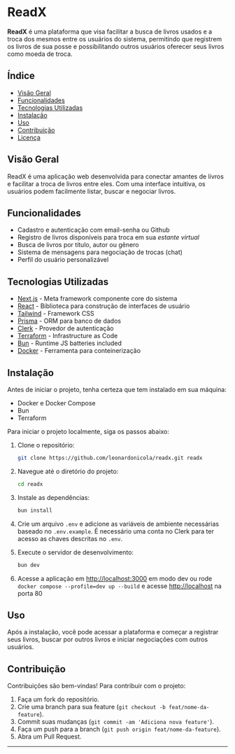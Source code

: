 # ReadX

**ReadX** é uma plataforma que visa facilitar a busca de livros usados e a troca dos mesmos entre os usuários do sistema, permitindo que registrem os livros de sua posse e possibilitando outros usuários oferecer seus livros como moeda de troca.

## Índice

- [Visão Geral](#visão-geral)
- [Funcionalidades](#funcionalidades)
- [Tecnologias Utilizadas](#tecnologias-utilizadas)
- [Instalação](#instalação)
- [Uso](#uso)
- [Contribuição](#contribuição)
- [Licença](#licença)

## Visão Geral

ReadX é uma aplicação web desenvolvida para conectar amantes de livros e facilitar a troca de livros entre eles. Com uma interface intuitiva, os usuários podem facilmente listar, buscar e negociar livros.

## Funcionalidades

- Cadastro e autenticação com email-senha ou Github
- Registro de livros disponíveis para troca em sua _estante virtual_
- Busca de livros por título, autor ou gênero
- Sistema de mensagens para negociação de trocas (chat)
- Perfil do usuário personalizável
  
## Tecnologias Utilizadas

- [Next.js](https://nextjs.org/) - Meta framework componente core do sistema
- [React](https://reactjs.org/) - Biblioteca para construção de interfaces de usuário
- [Tailwind](https://tailwindcss.com/) - Framework CSS
- [Prisma](https://www.prisma.io/) - ORM para banco de dados
- [Clerk](https://clerk.com/) - Provedor de autenticação
- [Terraform](https://www.terraform.io/) - Infrastructure as Code
- [Bun](https://bun.sh/) - Runtime JS batteries included
- [Docker](https://www.docker.com/) - Ferramenta para conteinerização

## Instalação

Antes de iniciar o projeto, tenha certeza que tem instalado em sua máquina:

- Docker e Docker Compose
- Bun
- Terraform

Para iniciar o projeto localmente, siga os passos abaixo:

1. Clone o repositório:

   ```bash
   git clone https://github.com/leonardonicola/readx.git readx
   ```

2. Navegue até o diretório do projeto:

   ```bash
   cd readx
   ```

3. Instale as dependências:

   ```bash
   bun install
   ```

4. Crie um arquivo `.env` e adicione as variáveis de ambiente necessárias baseado no `.env.example`. É necessário uma conta no Clerk para ter acesso as chaves descritas no `.env`.

5. Execute o servidor de desenvolvimento:

   ```bash
   bun dev
   ```

6. Acesse a aplicação em [http://localhost:3000](http://localhost:3000) em modo dev ou rode `docker compose --profile=dev up --build` e acesse [http://localhost](http://localhost) na porta 80

## Uso

Após a instalação, você pode acessar a plataforma e começar a registrar seus livros, buscar por outros livros e iniciar negociações com outros usuários.

## Contribuição

Contribuições são bem-vindas! Para contribuir com o projeto:

1. Faça um fork do repositório.
2. Crie uma branch para sua feature (`git checkout -b feat/nome-da-feature`).
3. Commit suas mudanças (`git commit -am 'Adiciona nova feature'`).
4. Faça um push para a branch (`git push origin feat/nome-da-feature`).
5. Abra um Pull Request.

---
